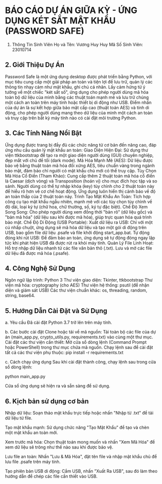 # BÁO CÁO DỰ ÁN GIỮA KỲ - ỨNG DỤNG KÉT SẮT MẬT KHẨU (PASSWORD SAFE)
1. Thông Tin Sinh Viên
Họ và Tên: Vương Huy Huy
Mã Số Sinh Viên: 23010714

## 2. Giới Thiệu Dự Án
Password Safe là một ứng dụng desktop được phát triển bằng Python, với mục tiêu cung cấp một giải pháp an toàn và tiện lợi để lưu trữ, quản lý các thông tin nhạy cảm như mật khẩu, ghi chú cá nhân. Lấy cảm hứng từ ý tưởng về một chiếc "két sắt số", ứng dụng cho phép người dùng mã hóa toàn bộ dữ liệu của mình bằng các thuật toán mạnh mẽ và lưu trữ chúng một cách an toàn trên máy tính hoặc thiết bị di động như USB.
Điểm nhấn của dự án là sự kết hợp giữa bảo mật cấp cao (thuật toán AES) và tính di động, cho phép người dùng mang theo dữ liệu của mình một cách an toàn và truy cập trên bất kỳ máy tính nào có cài đặt môi trường Python.

## 3. Các Tính Năng Nổi Bật
Ứng dụng được trang bị đầy đủ các chức năng từ cơ bản đến nâng cao, đáp ứng nhu cầu quản lý mật khẩu an toàn:
Giao Diện Hiện Đại: Sử dụng thư viện ttkbootstrap để tạo ra một giao diện người dùng (GUI) chuyên nghiệp, đẹp mắt với chủ đề tối (dark mode).
Mã Hóa Mạnh Mẽ (AES): Dữ liệu được bảo vệ bằng thuật toán mã hóa đối xứng AES, tiêu chuẩn vàng trong ngành bảo mật, đảm bảo chỉ người có mật khẩu chủ mới có thể truy cập.
Tùy Chọn Mã Hóa Cổ Điển (Tham Khảo):
Cung cấp thêm 2 thuật toán mã hóa cổ điển là Caesar (dịch vòng) và Transposition (hoán vị) cho mục đích học tập và so sánh.
Người dùng có thể tự nhập khóa (key) tùy chỉnh cho 2 thuật toán này để hiểu rõ hơn về cơ chế hoạt động.
Ứng dụng luôn hiển thị cảnh báo về độ an toàn thấp của 2 thuật toán này.
Trình Tạo Mật Khẩu An Toàn: Tích hợp công cụ tạo mật khẩu ngẫu nhiên, mạnh mẽ với các tùy chọn tùy chỉnh về độ dài, loại ký tự (chữ hoa, chữ thường, số, ký tự đặc biệt).
Chế Độ Xem Song Song: Cho phép người dùng xem đồng thời "bản rõ" (dữ liệu gốc) và "bản mã hóa" (dữ liệu sau khi được mã hóa), giúp trực quan hóa quá trình bảo mật.
Chế Độ Di Động (USB Portable):
Xuất dữ liệu ra USB: Chỉ với một cú nhấp chuột, ứng dụng sẽ mã hóa dữ liệu và tạo một gói di động trên USB, bao gồm file dữ liệu .psafe và file khởi động start_app.bat.
Tự động đóng khi rút USB: Để đảm bảo an toàn, ứng dụng sẽ tự động đóng ngay lập tức khi phát hiện USB đã được rút ra khỏi máy tính.
Quản Lý File Linh Hoạt:
Hỗ trợ nhập dữ liệu nhanh từ các file văn bản thô (.txt).
Lưu và mở các file dữ liệu đã được mã hóa (.psafe).

## 4. Công Nghệ Sử Dụng
Ngôn ngữ lập trình: Python 3
Thư viện giao diện: Tkinter, ttkbootstrap
Thư viện mã hóa: cryptography (cho AES)
Thư viện hệ thống: psutil (để nhận diện và giám sát USB)
Các thư viện chuẩn khác: os, threading, random, string, base64.

## 5. Hướng Dẫn Cài Đặt và Sử Dụng
a. Yêu cầu
Đã cài đặt Python 3.7 trở lên trên máy tính.

b. Các bước cài đặt
Clone hoặc tải về mã nguồn:
Tải toàn bộ các file của dự án (main_app.py, crypto_utils.py, requirements.txt) vào cùng một thư mục.
Cài đặt các thư viện cần thiết:
Mở cửa sổ dòng lệnh (Command Prompt hoặc PowerShell) trong thư mục chứa mã nguồn.
Chạy lệnh sau để cài đặt tất cả các thư viện phụ thuộc:
pip install -r requirements.txt

c. Cách chạy ứng dụng
Sau khi cài đặt thành công, chạy lệnh sau trong cửa sổ dòng lệnh:

python main_app.py

Cửa sổ ứng dụng sẽ hiện ra và sẵn sàng để sử dụng.

## 6. Kịch bản sử dụng cơ bản
Nhập dữ liệu: Soạn thảo mật khẩu trực tiếp hoặc nhấn "Nhập từ .txt" để tải dữ liệu từ file.

Tạo mật khẩu mạnh: Sử dụng chức năng "Tạo Mật Khẩu" để tạo và chèn một mật khẩu an toàn mới.

Xem trước mã hóa: Chọn thuật toán mong muốn và nhấn "Xem Mã Hóa" để xem dữ liệu sẽ trông như thế nào sau khi được bảo vệ.

Lưu file an toàn: Nhấn "Lưu & Mã Hóa", đặt tên file và nhập mật khẩu chủ để lưu file .psafe trên máy tính.

Tạo phiên bản USB di động: Cắm USB, nhấn "Xuất Ra USB", sau đó làm theo hướng dẫn để chép các file cần thiết vào USB.
